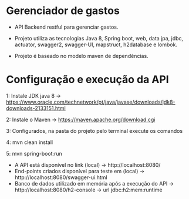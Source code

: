# Gerenciador de gastos
- API Backend restful para gerenciar gastos.

- Projeto utiliza as tecnologias Java 8, Spring boot, web, data jpa, jdbc, actuator, swagger2, swagger-UI, mapstruct, h2database e lombok.

- Projeto é baseado no modelo maven de dependências.

# Configuração e execução da API

1: Instale JDK java 8 -> https://www.oracle.com/technetwork/pt/java/javase/downloads/jdk8-downloads-2133151.html

2: Instale o Maven -> https://maven.apache.org/download.cgi

3: Configurados, na pasta do projeto pelo terminal execute os comandos

4: mvn clean install

5: mvn spring-boot:run

- A API está disponível no link (local) -> http://localhost:8080/
- End-points criados disponível para teste em (local) -> http://localhost:8080/swagger-ui.html
- Banco de dados utilizado em memória após a execução do API -> http://localhost:8080/h2-console -> url jdbc:h2:mem:runtime
